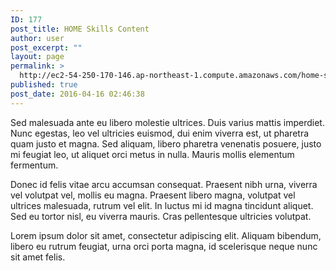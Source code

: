 ```yaml
---
ID: 177
post_title: HOME Skills Content
author: user
post_excerpt: ""
layout: page
permalink: >
  http://ec2-54-250-170-146.ap-northeast-1.compute.amazonaws.com/home-skills-content/
published: true
post_date: 2016-04-16 02:46:38
---
```

Sed malesuada ante eu libero molestie ultrices. Duis varius mattis imperdiet. Nunc egestas, leo vel ultricies euismod, dui enim viverra est, ut pharetra quam justo et magna. Sed aliquam, libero pharetra venenatis posuere, justo mi feugiat leo, ut aliquet orci metus in nulla. Mauris mollis elementum fermentum.

Donec id felis vitae arcu accumsan consequat. Praesent nibh urna, viverra vel volutpat vel, mollis eu magna. Praesent libero magna, volutpat vel ultrices malesuada, rutrum vel elit. In luctus mi id magna tincidunt aliquet. Sed eu tortor nisl, eu viverra mauris. Cras pellentesque ultricies volutpat.

Lorem ipsum dolor sit amet, consectetur adipiscing elit. Aliquam bibendum, libero eu rutrum feugiat, urna orci porta magna, id scelerisque neque nunc sit amet felis.